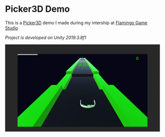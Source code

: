 # Picker3D Demo 
This is a [Picker3D](https://play.google.com/store/apps/details?id=com.ponyom.collect&hl=en) demo I made during my intership at [Flamingo Game Studio](https://www.flamingo.gs/en/homepage/)

 *Project is developed on Unity 2019.3.8f1* 
 
![screenshot](https://github.com/Solideizer/Picker3D-Flamingo/blob/master/Recordings/Adsız.png)
